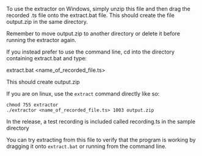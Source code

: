 
To use the extractor on Windows, simply unzip this file and then drag the recorded .ts file onto the extract.bat file. This should create the file output.zip in the same directory.

Remember to move output.zip to another directory or delete it before running the extractor again.

If you instead prefer to use the command line, cd into the directory containing extract.bat and type:

extract.bat <name_of_recorded_file.ts>

This should create output.zip

If you are on linux, use the `extract` command directly like so:

```
chmod 755 extractor
./extractor <name_of_recorded_file.ts> 1003 output.zip
```

In the release, a test recording is included called recording.ts in the sample directory

You can try extracting from this file to verify that the program is working by dragging it onto `extract.bat` or running from the command line.
